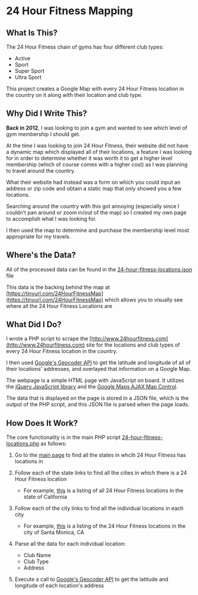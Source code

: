 # 24 Hour Fitness Mapping

## What Is This?

The 24 Hour Fitness chain of gyms has four different club types:

* Active
* Sport
* Super Sport
* Ultra Sport

This project creates a Google Map with every 24 Hour Fitness location in the country on it along with their location and club type.

## Why Did I Write This?

**Back in 2012**, I was looking to join a gym and wanted to see which level of gym membership I should get.

At the time I was looking to join 24 Hour Fitness, their website did not have a dynamic map which displayed all of their locations, a feature I was looking for in order to determine whether it was worth it to get a higher level membership (which of course comes with a higher cost) as I was planning to travel around the country.

What their website had instead was a form on which you could input an address or zip code and obtain a static map that only showed you a few locations.

Searching around the country with this got annoying (especially since I couldn't pan around or zoom in/out of the map) so I created my own page to accomplish what I was looking for.

I then used the map to determine and purchase the membership level most appropriate for my travels.

## Where's the Data?

All of the processed data can be found in the [24-hour-fitness-locations.json](./24-hour-fitness-locations.json) file

This data is the backing behind the map at [https://tinyurl.com/24HourFitnessMap](https://tinyurl.com/24HourFitnessMap) which allows you to visually see where all the 24 Hour Fitness Locations are

## What Did I Do?

I wrote a PHP script to scrape the [http://www.24hourfitness.com](http://www.24hourfitness.com) site for the locations and club types of every 24 Hour Fitness location in the country.

I then used [Google's Geocoder API](https://developers.google.com/maps/documentation/geocoding/intro) to get the latitude and longitude of all of their locations' addresses, and overlayed that information on a Google Map.

The webpage is a simple HTML page with JavaScript on board. It utilizes the [jQuery JavaScript library](https://github.com/jquery/jquery) and the [Google Maps AJAX Map Control](https://developers.google.com/maps/documentation/javascript/tutorial).

The data that is displayed on the page is stored in a JSON file, which is the output of the PHP script, and this JSON file is parsed when the page loads.

## How Does It Work?

The core functionality is in the main PHP script [24-hour-fitness-locations.php](./24-hour-fitness-locations.php) as follows:

1. Go to the [main page](24hourfitness.com/ClubList) to find all the states in whcih 24 Hour Fitness has locations in

2. Follow each of the state links to find all the cities in which there is a 24 Hour Fitness location

   * For example, [this](http://www.24hourfitness.com/ClubList/ca) is a listing of all 24 Hour Fitness locations in the state of California

3. Follow each of the city links to find all the individual locations in each city 

   * For example, [this](http://www.24hourfitness.com/ClubList/ca/santa_monica) is a listing of the 24 Hour Fitness locations in the city of Santa Monica, CA

4. Parse all the data for each individual location:

   * Club Name
   * Club Type
   * Address

5. Execute a call to [Google's Geocoder API](https://developers.google.com/maps/documentation/geocoding/intro) to get the latitude and longitude of each location's address


